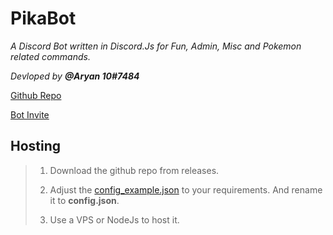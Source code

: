 # PikaBot

*A Discord Bot written in Discord.Js for Fun, Admin, Misc and Pokemon related commands.*

*Devloped by **@Aryan 10#7484***

[Github Repo](https://github.com/Aryan10/PikaBot)

[Bot Invite](https://discordapp.com/oauth2/authorize?permissions=2146958591&scope=bot&client_id=318700956244115457)

## Hosting

>1. Download the github repo from releases.
>
>2. Adjust the [config_example.json](https://github.com/Aryan10/PikaBot/blob/master/config_example.json) to your requirements. And rename it to **config.json**.
>
>3. Use a VPS or NodeJs to host it.
